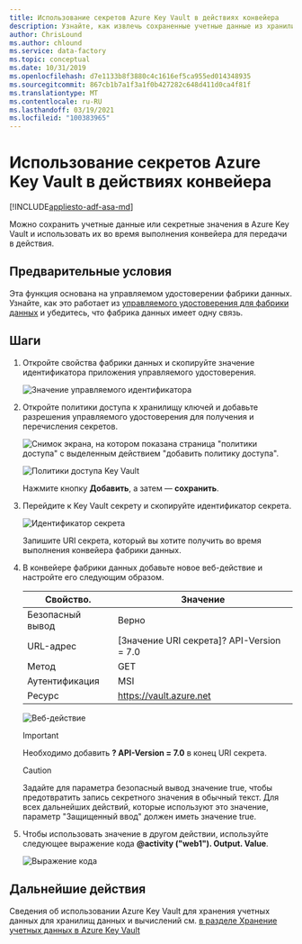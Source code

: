 ```yaml
---
title: Использование секретов Azure Key Vault в действиях конвейера
description: Узнайте, как извлечь сохраненные учетные данные из хранилища ключей Azure и использовать их во время выполнения конвейера фабрики данных.
author: ChrisLound
ms.author: chlound
ms.service: data-factory
ms.topic: conceptual
ms.date: 10/31/2019
ms.openlocfilehash: d7e1133b8f3880c4c1616ef5ca955ed014348935
ms.sourcegitcommit: 867cb1b7a1f3a1f0b427282c648d411d0ca4f81f
ms.translationtype: MT
ms.contentlocale: ru-RU
ms.lasthandoff: 03/19/2021
ms.locfileid: "100383965"
---
```

# <a name="use-azure-key-vault-secrets-in-pipeline-activities"></a>Использование секретов Azure Key Vault в действиях конвейера

[!INCLUDE[appliesto-adf-asa-md](includes/appliesto-adf-asa-md.md)]

Можно сохранить учетные данные или секретные значения в Azure Key Vault и использовать их во время выполнения конвейера для передачи в действия.

## <a name="prerequisites"></a>Предварительные условия

Эта функция основана на управляемом удостоверении фабрики данных.  Узнайте, как это работает из [управляемого удостоверения для фабрики данных](./data-factory-service-identity.md) и убедитесь, что фабрика данных имеет одну связь.

## <a name="steps"></a>Шаги

1. Откройте свойства фабрики данных и скопируйте значение идентификатора приложения управляемого удостоверения.

    ![Значение управляемого идентификатора](media/how-to-use-azure-key-vault-secrets-pipeline-activities/managedidentity.png)

2. Откройте политики доступа к хранилищу ключей и добавьте разрешения управляемого удостоверения для получения и перечисления секретов.

    ![Снимок экрана, на котором показана страница "политики доступа" с выделенным действием "добавить политику доступа".](media/how-to-use-azure-key-vault-secrets-pipeline-activities/akvaccesspolicies.png)

    ![Политики доступа Key Vault](media/how-to-use-azure-key-vault-secrets-pipeline-activities/akvaccesspolicies-2.png)

    Нажмите кнопку **Добавить**, а затем — **сохранить**.

3. Перейдите к Key Vault секрету и скопируйте идентификатор секрета.

    ![Идентификатор секрета](media/how-to-use-azure-key-vault-secrets-pipeline-activities/secretidentifier.png)

    Запишите URI секрета, который вы хотите получить во время выполнения конвейера фабрики данных.

4. В конвейере фабрики данных добавьте новое веб-действие и настройте его следующим образом.  

    |Свойство.  |Значение  |
    |---------|---------|
    |Безопасный вывод     |Верно         |
    |URL-адрес     |[Значение URI секрета]? API-Version = 7.0         |
    |Метод     |GET         |
    |Аутентификация     |MSI         |
    |Ресурс        |https://vault.azure.net       |

    ![Веб-действие](media/how-to-use-azure-key-vault-secrets-pipeline-activities/webactivity.png)

    > [!IMPORTANT]
    > Необходимо добавить **? API-Version = 7.0** в конец URI секрета.  

    > [!CAUTION]
    > Задайте для параметра безопасный вывод значение true, чтобы предотвратить запись секретного значения в обычный текст.  Для всех дальнейших действий, которые используют это значение, параметр "Защищенный ввод" должен иметь значение true.

5. Чтобы использовать значение в другом действии, используйте следующее выражение кода **@activity ("web1"). Output. Value**.

    ![Выражение кода](media/how-to-use-azure-key-vault-secrets-pipeline-activities/usewebactivity.png)

## <a name="next-steps"></a>Дальнейшие действия

Сведения об использовании Azure Key Vault для хранения учетных данных для хранилищ данных и вычислений см. [в разделе Хранение учетных данных в Azure Key Vault](./store-credentials-in-key-vault.md)